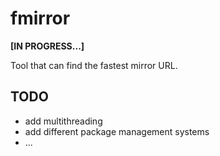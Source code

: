 # fmirror

**[IN PROGRESS...]**

Tool that can find the fastest mirror URL.

## TODO
 - add multithreading
 - add different package management systems
 - ...
